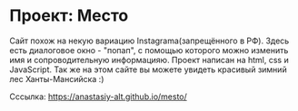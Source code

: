# Проект: Место

Сайт похож на некую вариацию Instagrama(запрещённого в РФ). 
Здесь есть диалоговое окно - "попап", с помощью которого можно изменить имя и сопроводительную информацияю. 
Проект написан на html, css и JavaScript.
Так же на этом сайте вы можете увидеть красивый зимний лес Ханты-Мансийска :)

Сссылка: https://anastasiy-alt.github.io/mesto/ 
